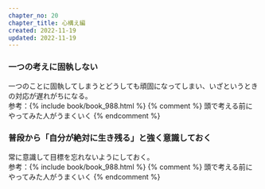 ```yaml
---
chapter_no: 20
chapter_title: 心構え編
created: 2022-11-19
updated: 2022-11-19
---
```

### 一つの考えに固執しない
一つのことに固執してしまうとどうしても頑固になってしまい、いざというときの対応が遅れがちになる。  
参考：{% include book/book_988.html %} {% comment %} 頭で考える前にやってみた人がうまくいく {% endcomment %}

### 普段から「自分が絶対に生き残る」と強く意識しておく
常に意識して目標を忘れないようにしておく。  
参考：{% include book/book_988.html %} {% comment %} 頭で考える前にやってみた人がうまくいく {% endcomment %}
